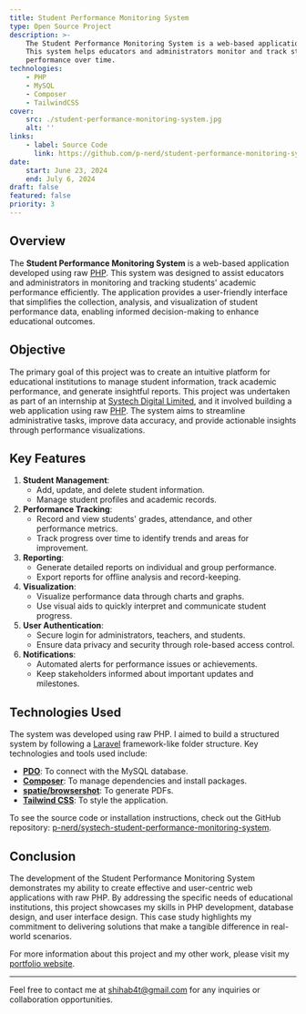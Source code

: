 ```yaml
---
title: Student Performance Monitoring System
type: Open Source Project
description: >-
    The Student Performance Monitoring System is a web-based application built with raw PHP.
    This system helps educators and administrators monitor and track students' academic
    performance over time.
technologies:
    - PHP
    - MySQL
    - Composer
    - TailwindCSS
cover:
    src: ./student-performance-monitoring-system.jpg
    alt: ''
links:
    - label: Source Code
      link: https://github.com/p-nerd/student-performance-monitoring-system
date:
    start: June 23, 2024
    end: July 6, 2024
draft: false
featured: false
priority: 3
---
```


## Overview

The **Student Performance Monitoring System** is a web-based application developed using raw [PHP](https://php.net). This system was designed to assist educators and administrators in monitoring and tracking students' academic performance efficiently. The application provides a user-friendly interface that simplifies the collection, analysis, and visualization of student performance data, enabling informed decision-making to enhance educational outcomes.

## Objective

The primary goal of this project was to create an intuitive platform for educational institutions to manage student information, track academic performance, and generate insightful reports. This project was undertaken as part of an internship at [Systech Digital Limited](https://systechdigital.com), and it involved building a web application using raw [PHP](https://php.net). The system aims to streamline administrative tasks, improve data accuracy, and provide actionable insights through performance visualizations.

## Key Features

1. **Student Management**:
    - Add, update, and delete student information.
    - Manage student profiles and academic records.
2. **Performance Tracking**:
    - Record and view students' grades, attendance, and other performance metrics.
    - Track progress over time to identify trends and areas for improvement.
3. **Reporting**:
    - Generate detailed reports on individual and group performance.
    - Export reports for offline analysis and record-keeping.
4. **Visualization**:
    - Visualize performance data through charts and graphs.
    - Use visual aids to quickly interpret and communicate student progress.
5. **User Authentication**:
    - Secure login for administrators, teachers, and students.
    - Ensure data privacy and security through role-based access control.
6. **Notifications**:
    - Automated alerts for performance issues or achievements.
    - Keep stakeholders informed about important updates and milestones.

## Technologies Used

The system was developed using raw PHP. I aimed to build a structured system by following a [Laravel](https://laravel.com) framework-like folder structure. Key technologies and tools used include:

-   [**PDO**](https://www.php.net/manual/en/book.pdo.php): To connect with the MySQL database.
-   [**Composer**](https://getcomposer.org): To manage dependencies and install packages.
-   [**spatie/browsershot**](https://github.com/spatie/browsershot): To generate PDFs.
-   [**Tailwind CSS**](https://tailwindcss.com): To style the application.

To see the source code or installation instructions, check out the GitHub repository: [p-nerd/systech-student-performance-monitoring-system](https://github.com/p-nerd/systech-student-performance-monitoring-system).

## Conclusion

The development of the Student Performance Monitoring System demonstrates my ability to create effective and user-centric web applications with raw PHP. By addressing the specific needs of educational institutions, this project showcases my skills in PHP development, database design, and user interface design. This case study highlights my commitment to delivering solutions that make a tangible difference in real-world scenarios.

For more information about this project and my other work, please visit my [portfolio website](https://developershihab.com).

---

Feel free to contact me at [shihab4t@gmail.com](mailto:shihab4t@gmail.com) for any inquiries or collaboration opportunities.
